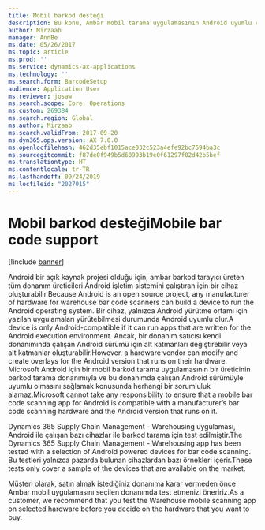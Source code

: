 ```yaml
---
title: Mobil barkod desteği
description: Bu konu, Ambar mobil tarama uygulamasının Android uyumlu cihazlarda nasıl ele alınacağını açıklar.
author: Mirzaab
manager: AnnBe
ms.date: 05/26/2017
ms.topic: article
ms.prod: ''
ms.service: dynamics-ax-applications
ms.technology: ''
ms.search.form: BarcodeSetup
audience: Application User
ms.reviewer: josaw
ms.search.scope: Core, Operations
ms.custom: 269384
ms.search.region: Global
ms.author: Mirzaab
ms.search.validFrom: 2017-09-20
ms.dyn365.ops.version: AX 7.0.0
ms.openlocfilehash: 462d35ebf1015ace032c523a4efe92bc7594ba3c
ms.sourcegitcommit: f87de0f949b5d60993b19e0f61297f02d42b5bef
ms.translationtype: HT
ms.contentlocale: tr-TR
ms.lasthandoff: 09/24/2019
ms.locfileid: "2027015"
---
```

# <a name="mobile-bar-code-support"></a><span data-ttu-id="a94fd-103">Mobil barkod desteği</span><span class="sxs-lookup"><span data-stu-id="a94fd-103">Mobile bar code support</span></span>

[!include [banner](../includes/banner.md)]

<span data-ttu-id="a94fd-104">Android bir açık kaynak projesi olduğu için, ambar barkod tarayıcı üreten tüm donanım üreticileri Android işletim sistemini çalıştıran için bir cihaz oluşturabilir.</span><span class="sxs-lookup"><span data-stu-id="a94fd-104">Because Android is an open source project, any manufacturer of hardware for warehouse bar code scanners can build a device to run the Android operating system.</span></span> <span data-ttu-id="a94fd-105">Bir cihaz, yalnızca Android yürütme ortamı için yazılan uygulamaları yürütebilmesi durumunda Android uyumlu olur.</span><span class="sxs-lookup"><span data-stu-id="a94fd-105">A device is only Android-compatible if it can run apps that are written for the Android execution environment.</span></span>
<span data-ttu-id="a94fd-106">Ancak, bir donanım satıcısı kendi donanımında çalışan Android sürümü için alt katmanları değiştirebilir veya alt katmanlar oluşturabilir.</span><span class="sxs-lookup"><span data-stu-id="a94fd-106">However, a hardware vendor can modify and create overlays for the Android version that runs on their hardware.</span></span> <span data-ttu-id="a94fd-107">Microsoft Android için bir mobil barkod tarama uygulamasının bir üreticinin barkod tarama donanımıyla ve bu donanımda çalışan Android sürümüyle uyumlu olmasını sağlamak konusunda herhangi bir sorumluluk alamaz.</span><span class="sxs-lookup"><span data-stu-id="a94fd-107">Microsoft cannot take any responsibility to ensure that a mobile bar code scanning app for Android is compatible with a manufacturer’s bar code scanning hardware and the Android version that runs on it.</span></span> 

<span data-ttu-id="a94fd-108">Dynamics 365 Supply Chain Management - Warehousing uygulaması, Android ile çalışan bazı cihazlar ile barkod tarama için test edilmiştir.</span><span class="sxs-lookup"><span data-stu-id="a94fd-108">The Dynamics 365 Supply Chain Management - Warehousing app has been tested with a selection of Android powered devices for bar code scanning.</span></span> <span data-ttu-id="a94fd-109">Bu testleri yalnızca pazarda bulunan cihazlardan bazı örnekleri içerir.</span><span class="sxs-lookup"><span data-stu-id="a94fd-109">These tests only cover a sample of the devices that are available on the market.</span></span>

<span data-ttu-id="a94fd-110">Müşteri olarak, satın almak istediğiniz donanıma karar vermeden önce Ambar mobil uygulamasını seçilen donanımda test etmenizi öneririz.</span><span class="sxs-lookup"><span data-stu-id="a94fd-110">As a customer, we recommend that you test the Warehouse mobile scanning app on selected hardware before you decide on the hardware that you want to buy.</span></span>

